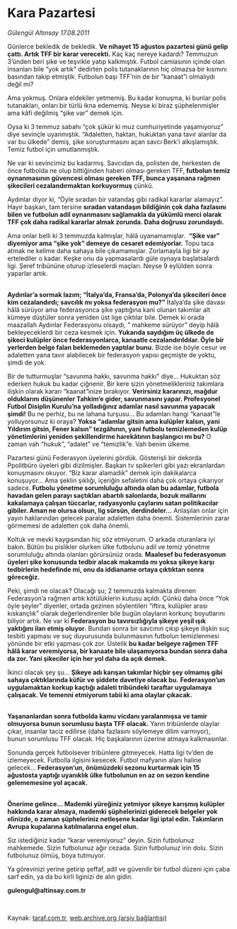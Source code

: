 # Kara Pazartesi

*Gülengül Altınsay 17.08.2011*

<div class="yazi"><p>Günlerce bekledik de bekledik. <b>Ve nihayet 15 ağustos pazartesi günü gelip çattı. Artık TFF bir karar verecekti.</b> Kaç kaç nereye kadardı? Temmuzun 3’ünden beri şike ve teşvikle yatıp kalkmıştık. Futbol camiasının içinde olan insanları bile “yok artık” dedirten polis tutanaklarının hiç olmazsa bir kısmını basından takip etmiştik. Futbolun başı TFF’nin de bir “kanaat”i olmalıydı değil mi?</p>
<p>Ama yokmuş. Onlara eldekiler yetmemiş. Bu kadar konuşma, ki bunlar polis tutanakları, onları bir türlü ikna edememiş. Neyse ki biraz şüphelenmişler ama kâfi değilmiş “şike var” demek için.</p>
<p>Oysa ki 3 temmuz sabahı “çok şükür ki muz cumhuriyetinde yaşamıyoruz” diye sevinçle uyanmıştık. “Adaletten, haktan, hukuktan yana tavır alanlar da var bu ülkede” demiş, şike soruşturmasını açan savcı Berk’i alkışlamıştık. Temiz futbol için umutlanmıştık.</p>
<p>Ne var ki sevincimiz bu kadarmış. Savcıdan da, polisten de, herkesten de önce futbolda ne olup bittiğinden haberi olması gereken TFF,<b> futbolun temiz oynanmasının güvencesi olması gereken TFF, bunca yaşanana rağmen şikecileri cezalandırmaktan korkuyormuş</b> çünkü. </p>
<p>Aydınlar diyor ki, “Öyle sıradan bir vatandaş gibi radikal kararlar alamayız”. Hayır başkan, tam tersine <b>sıradan vatandaşın bildiğinin çok daha fazlasını bilen ve futbolun adil oynanmasını sağlamakla da yükümlü merci olarak TFF çok daha radikal kararlar almak zorunda. Daha doğrusu zorundaydı.</b></p>
<p>Ama onlar belli ki 3 temmuzda kalmışlar, hâlâ uyanamamışlar.  <b>“Şike var” diyemiyor ama “şike yok” demeye de cesaret edemiyorlar.</b> Topu taca atmak ne kelime daha sahaya bile çıkamamışlar. Zorlamayla ligi bir ay ertelediler o kadar. Keşke onu da yapmasalardı güle oynaya başlatsalardı ligi. Şeref tribününe oturup izleselerdi maçları. Neyse 9 eylülden sonra yaparlar artık.</p>
<p><b><br/>Aydınlar’a sormak lazım; “İtalya’da, Fransa’da, Polonya’da şikecileri önce kim cezalandırdı; savcılık mı yoksa federasyon mu?”</b> İtalya’da şike davası hâlâ sürüyor ama federasyonca şike yaptığına kani olunan takımlar alt kümeye düştüler sonra yeniden üst lige çıktılar bile. Demek ki orada maazallah Aydınlar Federasyonu olsaydı, ” mahkeme sürüyor” deyip hâlâ bekleyeceklerdi bir ceza kesmek için. <b>Yukarıda saydığım üç ülkede de şikeci kulüpler önce federasyonlarca, kanaatle cezalandırıldılar. Öyle bir yerlerden belge falan beklemeden yaptılar bunu.</b> Bizde ise böyle cesur ve adaletten yana tavır alabilecek bir federasyon yapısı geçmişte de yoktu, şimdi de yok. </p>
<p>Bir de tutturmuşlar “savunma hakkı, savunma hakkı” diye... Hukuktan söz ederken hukuk bu kadar çiğnenir. Bir kere sizin yönetmelikleriniz takımlara ilişkin olarak kararı “kaanat”inize bırakıyor. <b>Verirsiniz kararınızı, mağdur olduklarını düşünenler Tahkim’e gider, savunmasını yapar. Profesyonel Futbol Disiplin Kurulu’na yolladığınız adamlar nasıl savunma yapacak şimdi!</b> Bu ne perhiz, bu ne lahana turşusu... Bu adamları hangi “kanaat”le yolluyorsunuz ki oraya? <b>Yoksa “adamlar gitsin ama kulüpler kalsın, yani Yıldırım gitsin, Fener kalsın” tezgâhının, yani futbolu temizlemeden kulüp yönetimlerini yeniden şekillendirme harekâtının başlangıcı mı bu?</b> O zaman vah “hukuk”, “adalet” ve “temizlik”e. Vah benim ülkeme.</p>
<p>Pazartesi günü Federasyon üyelerini gördük. Gösterişli bir dekorda Ppolitbüro üyeleri gibi dizilmişler. Başkan tv spikerleri gibi yazı ekranlardan konuşmasını okuyor. “Biz karar alamadık” demek için dakikalarca konuşuyor... Ama şeklin şıklığı, içeriğin sefaletini daha çok ortaya çıkarıyor sadece. <b>Futbolu yönetme sorumluluğu altında olan bu adamlar, futbola havadan gelen parayı saçtıkları abartılı salonlarda, bozuk mallarını kakalamaya çalışan tüccarlar, radyasyonlu çaylarını satan politikacılar gibiler. Aman ne olursa olsun, lig sürsün, derdindeler...</b> Anlaşılan onlar için yayın haklarından gelecek paralar adaletten daha önemli. Sistemlerinin zarar görmemesi de adaletten çok daha önemli. </p>
<p>Koltuk ve mevki kaygısından hiç söz etmiyorum. O arkada oturanlara iyi bakın. Bütün bu pislikler olurken ülke futbolunu adil ve temiz yönetme sorumluluğu altında olanları görürsünüz orada. <b>Maalesef bu federasyonun üyeleri şike konusunda tedbir alacak makamda mı yoksa şikeye karşı tedbirlerin hedefinde mi, onu da iddianame ortaya çıktıktan sonra göreceğiz.</b></p>
<p>Peki, şimdi ne olacak? Olacağı şu; 2 temmuzda kalmakta direnen Federasyon’a rağmen artık kötülüklerin kutusu açıldı. Çünkü daha önce “Yok öyle şeyler” diyenler, ortada gezinen söylentileri “iftira, kulüpler arası kıskançlık” olarak değerlendirenler bile bugün olayların korkunç boyutlarını biliyor artık. Ne var ki <b>Federasyon bu tavırsızlığıyla şikeye yeşil ışık yaktığını ilan etmiş oluyor</b>. Bundan sonra bir savcının çıkıp şikeye ilişkin suç tesbiti yapması ve suç duyurusunda bulunmasının futbolun temizlenmesi yönünde bir etki yapması çok zor. Üstelik <b>bu kadar belgeye rağmen TFF hâlâ karar veremiyorsa, bir kanaate bile ulaşamıyorsa bundan sonra daha da zor. Yani şikeciler için her yol daha da açık demek.</b> </p>
<p>İkinci olacak şey şu... <b>Şikeye adı karışan takımlar hiçbir şey olmamış gibi sahaya çıktıklarında küfür ve şiddete davetiye olacak bu.</b> <b>Federasyon’un uygulamaktan korkup kaçtığı adaleti tribündeki taraftar uygulamaya çalışacak. Ve temenni etmiyorum tabii ki ama olaylar çıkacak.</b></p>
<p><b><br/>Yaşananlardan sonra futbolda kamu vicdanı yaralanmışsa ve tamir olmuyorsa bunun sorumlusu başta TFF olacak.</b> Yarın tribünlerde olaylar çıkar, insanlar taciz edilirse (daha fazlasını söylemeye dilim varmıyor), bunun sorumlusu TFF olacak. Hiç başkalarının üzerine atmaya kalkmasınlar. </p>
<p>Sonunda gerçek futbolsever tribünlere gitmeyecek. Hatta ligi tv’den de izlemeyecek. Futbolla ilgisini kesecek. Futbol mafyanın alanı haline gelecek... <b>Federasyon’un, önümüzdeki sezonu kurtarmak için 15 ağustosta yaptığı uyanıklık ülke futbolunun en az on sezon kendine gelememesine yol açacak.</b></p>
<p><b><br/>Önerime gelince... Mademki yüreğiniz yetmiyor şikeye karışmış kulüpler hakkında karar almaya, mademki şüphelerinizi giderecek belgeler yok elinizde, o zaman şüpheleriniz netleşene kadar ligi iptal edin. Takımların Avrupa kupalarına katılmalarına engel olun. </b></p>
<p>Siz istediğiniz kadar “karar veremiyoruz” deyin. Sizin futbolunuz mahkemede. Sizin futbolunuz ağır cezada. Sizin futbolunuz irin dolu. Sizin futbolunuz ölmüş, boya tutmuyor.</p>
<p>Ya görevinizi yerine getirip şeffaf, adil ve güvenilir bir futbol düzeni için çaba sarf edin, ya da bu kirli liginizi de alın gidin.</p>
<p><b>gulengul@altinsay.com.tr</b></p>
<p><b> </b></p>
</div>

Kaynak: [taraf.com.tr](http://www.taraf.com.tr/gulengul-altinsay/makale-kara-pazartesi.htm), [web.archive.org (arşiv bağlantısı)](http://web.archive.org/web/20130624040335/http://www.taraf.com.tr/gulengul-altinsay/makale-kara-pazartesi.htm)
